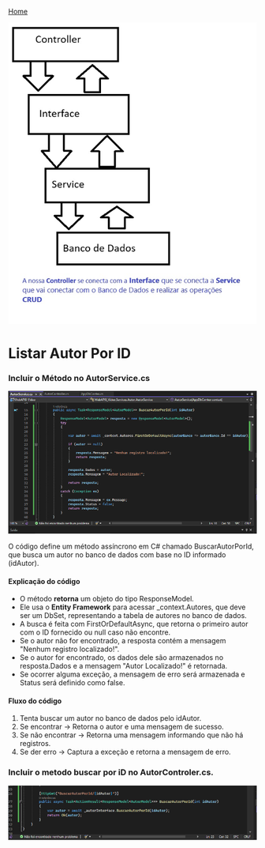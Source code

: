 <div> 
<p><a href="https://github.com/JosiTubaroski/WEB-API-com-.NET-8-e-SQL-Server">Home</a></p>
</div> 

<img src="https://github.com/JosiTubaroski/Controllers_Services/blob/main/img/01_Fx_Controller_Interface_Service_2.jpg"/>

# Listar Autor Por ID

### Incluir o Método no AutorService.cs

<img src="https://github.com/JosiTubaroski/Listar_Autor_Por_ID/blob/main/img/AutorService_BuscarID.png"/>

O código define um método assíncrono em C# chamado BuscarAutorPorId, que busca um autor no banco de dados com base no ID informado (idAutor).

#### Explicação do código

- O método <b>retorna</b> um objeto do tipo ResponseModel<AutorModel>.
- Ele usa o <b>Entity Framework</b> para acessar _context.Autores, que deve ser um DbSet<AutorModel>, representando a tabela de autores no banco de dados.
- A busca é feita com FirstOrDefaultAsync, que retorna o primeiro autor com o ID fornecido ou null caso não encontre.
- Se o autor não for encontrado, a resposta contém a mensagem "Nenhum registro localizado!".
- Se o autor for encontrado, os dados dele são armazenados no resposta.Dados e a mensagem "Autor Localizado!" é retornada.
- Se ocorrer alguma exceção, a mensagem de erro será armazenada e Status será definido como false.

#### Fluxo do código

1. Tenta buscar um autor no banco de dados pelo idAutor.
2. Se encontrar → Retorna o autor e uma mensagem de sucesso.
3. Se não encontrar → Retorna uma mensagem informando que não há registros.
4. Se der erro → Captura a exceção e retorna a mensagem de erro.

### Incluir o metodo buscar por iD no AutorControler.cs.

<img src="https://github.com/JosiTubaroski/Listar_Autor_Por_ID/blob/main/img/02_AutorController_BuscarId.png"/>


